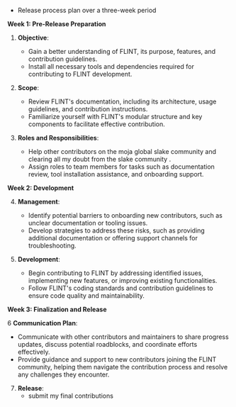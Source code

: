 * Release process plan over a three-week period

**Week 1: Pre-Release Preparation**

1. **Objective**:
   - Gain a better understanding of FLINT, its purpose, features, and contribution guidelines.
   - Install all necessary tools and dependencies required for contributing to FLINT development.

2. **Scope**:
   - Review FLINT's documentation, including its architecture, usage guidelines, and contribution instructions.
   - Familiarize yourself with FLINT's modular structure and key components to facilitate effective contribution.

3. **Roles and Responsibilities**:
   - Help other contributors on the moja global slake community and clearing all my doubt from the slake community .
   - Assign roles to team members for tasks such as documentation review, tool installation assistance, and onboarding support.

**Week 2: Development**

4. **Management**:
   - Identify potential barriers to onboarding new contributors, such as unclear documentation or tooling issues.
   - Develop strategies to address these risks, such as providing additional documentation or offering support channels for troubleshooting.

5. **Development**:
   - Begin contributing to FLINT by addressing identified issues, implementing new features, or improving existing functionalities.
   - Follow FLINT's coding standards and contribution guidelines to ensure code quality and maintainability.


**Week 3: Finalization and Release**

6 **Communication Plan**:
   - Communicate with other contributors and maintainers to share progress updates, discuss potential roadblocks, and coordinate efforts effectively.
   - Provide guidance and support to new contributors joining the FLINT community, helping them navigate the contribution process and resolve any challenges they encounter.


7. **Release**:
    - submit my final contributions


